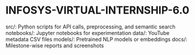 # INFOSYS-VIRTUAL-INTERNSHIP-6.0
src/: Python scripts for API calls, preprocessing, and semantic search  notebooks/: Jupyter notebooks for experimentation  data/: YouTube metadata CSV files  models/: Pretrained NLP models or embeddings docs/: Milestone-wise reports and screenshots
